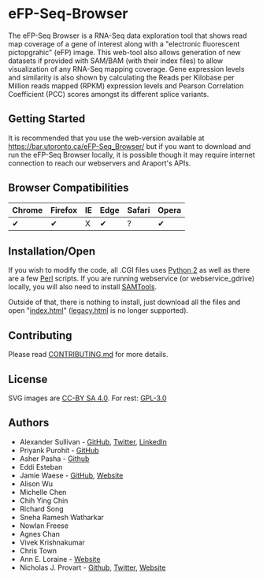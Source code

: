 # eFP-Seq-Browser

The eFP-Seq Browser is a RNA-Seq data exploration tool that shows read map coverage of a gene of interest along with a "electronic fluorescent pictopgrahic" (eFP) image. This web-tool also allows generation of new datasets if provided with SAM/BAM (with their index files) to allow visualization of any RNA-Seq mapping coverage. Gene expression levels and similarity is also shown by calculating the Reads per Kilobase per Million reads mapped (RPKM) expression levels and Pearson Correlation Coefficient (PCC) scores amongst its different splice variants.

## Getting Started

It is recommended that you use the web-version available at https://bar.utoronto.ca/eFP-Seq_Browser/ but if you want to download and run the eFP-Seq Browser locally, it is possible though it may require internet connection to reach our webservers and Araport's APIs. 

## Browser Compatibilities 

Chrome | Firefox | IE | Edge | Safari | Opera
--- | --- | --- | --- | --- | --- |
✔ |  ✔ | X |  ✔ | ? |  ✔ |

## Installation/Open

If you wish to modify the code, all .CGI files uses [Python 2](https://www.python.org) as well as there are a few [Perl](https://www.perl.org/) scripts. If you are running webservice (or webservice_gdrive) locally, you will also need to install [SAMTools](https://github.com/samtools/samtools).

Outside of that, there is nothing to install, just download all the files and open "[index.html](index.html)" ([legacy.html](legacy.html) is no longer supported).

## Contributing

Please read [CONTRIBUTING.md](CONTRIBUTING.md) for more details.

## License

SVG images are [CC-BY SA 4.0](https://creativecommons.org/licenses/by-sa/4.0/).
For rest: [GPL-3.0](LICENSE.md)

## Authors

* Alexander Sullivan - [GitHub](https://github.com/ASully), [Twitter](https://twitter.com/alexjsully), [LinkedIn](https://www.linkedin.com/in/alexanderjsullivan/)
* Priyank Purohit - [GitHub](https://github.com/priyank-purohit)
* Asher Pasha - [Github](https://github.com/asherpasha)
* Eddi Esteban
* Jamie Waese - [GitHub](https://github.com/jamiewaese), [Website](http://www.waese.com/#)
* Alison Wu
* Michelle Chen
* Chih Ying Chin
* Richard Song
* Sneha Ramesh Watharkar
* Nowlan Freese
* Agnes Chan
* Vivek Krishnakumar
* Chris Town
* Ann E. Loraine - [Website](http://lorainelab.org/)
* Nicholas J. Provart - [Github](https://github.com/BioAnalyticResource), [Twitter](https://twitter.com/BAR_PlantBio), [Website](http://bar.utoronto.ca)